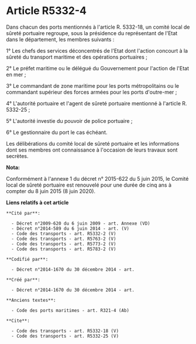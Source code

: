 # Article R5332-4

Dans chacun des ports mentionnés à l'article R. 5332-18, un comité local de sûreté portuaire regroupe, sous la présidence du
représentant de l'Etat dans le département, les membres suivants : 

1° Les chefs des services déconcentrés de l'Etat dont l'action concourt à la sûreté du transport maritime et des opérations
portuaires ; 

2° Le préfet maritime ou le délégué du Gouvernement pour l'action de l'Etat en mer ; 

3° Le commandant de zone maritime pour les ports métropolitains ou le commandant supérieur des forces armées pour les ports
d'outre-mer ; 

4° L'autorité portuaire et l'agent de sûreté portuaire mentionné à l'article R. 5332-25 ; 

5° L'autorité investie du pouvoir de police portuaire ; 

6° Le gestionnaire du port le cas échéant. 

Les délibérations du comité local de sûreté portuaire et les informations dont ses membres ont connaissance à l'occasion de
leurs travaux sont secrètes.

**Nota:**

Conformément à l'annexe 1 du décret n° 2015-622 du 5 juin 2015, le Comité local de sûreté portuaire est renouvelé pour une
durée de cinq ans à compter du 8 juin 2015 (8 juin 2020).

**Liens relatifs à cet article**

	**Cité par**:

	  - Décret n°2009-620 du 6 juin 2009 - art. Annexe (VD)
	  - Décret n°2014-589 du 6 juin 2014 - art. (V)
	  - Code des transports - art. R5332-2 (V)
	  - Code des transports - art. R5763-2 (V)
	  - Code des transports - art. R5773-2 (V)
	  - Code des transports - art. R5783-2 (V)

	**Codifié par**:

	  - Décret n°2014-1670 du 30 décembre 2014 - art.

	**Créé par**:

	  - Décret n°2014-1670 du 30 décembre 2014 - art.

	**Anciens textes**:

	  - Code des ports maritimes - art. R321-4 (Ab)

	**Cite**:

	  - Code des transports - art. R5332-18 (V)
	  - Code des transports - art. R5332-25 (V)
